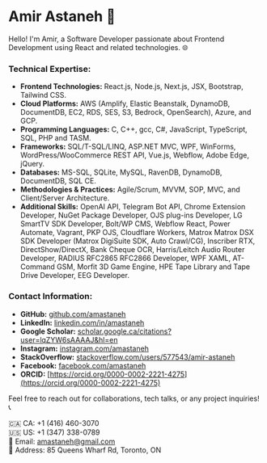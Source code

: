 # Amir Astaneh 🌟
Hello! I'm Amir, a Software Developer passionate about Frontend Development using React and related technologies. 🌐

### Technical Expertise:
- **Frontend Technologies:** React.js, Node.js, Next.js, JSX, Bootstrap, Tailwind CSS.
- **Cloud Platforms:** AWS (Amplify, Elastic Beanstalk, DynamoDB, DocumentDB, EC2, RDS, SES, S3, Bedrock, OpenSearch), Azure, and GCP.
- **Programming Languages:** C, C++, gcc, C#, JavaScript, TypeScript, SQL, PHP and TASM.
- **Frameworks:** SQL/T-SQL/LINQ, ASP.NET MVC, WPF, WinForms, WordPress/WooCommerce REST API, Vue.js, Webflow, Adobe Edge, jQuery.
- **Databases:** MS-SQL, SQLite, MySQL, RavenDB, DynamoDB, DocumentDB, SQL CE.
- **Methodologies & Practices:** Agile/Scrum, MVVM, SOP, MVC, and Client/Server Architecture.
- **Additional Skills:** OpenAI API, Telegram Bot API, Chrome Extension Developer, NuGet Package Developer, OJS plug-ins Developer, LG SmartTV SDK Developer, Bolt/WP CMS, Webflow React, Power Automate, Vagrant, PKP OJS, Cloudflare Workers, Matrox Matrox DSX SDK Developer (Matrox DigiSuite SDK, Auto Crawl/CG), Inscriber RTX, DirectShow/DirectX, Bank Cheque OCR, Harris/Leitch Audio Router Developer, RADIUS RFC2865 RFC2866 Developer, WPF XAML, AT-Command GSM, Morfit 3D Game Engine, HPE Tape Library and Tape Drive Developer, EEG Developer. 

### Contact Information:
- **GitHub:** [github.com/amastaneh](https://github.com/amastaneh)
- **LinkedIn:** [linkedin.com/in/amastaneh](https://linkedin.com/in/amastaneh)
- **Google Scholar:** [scholar.google.ca/citations?user=lqZYW6sAAAAJ&hl=en](https://scholar.google.ca/citations?user=lqZYW6sAAAAJ&hl=en)
- **Instagram:** [instagram.com/amastaneh](https://instagram.com/amastaneh)
- **StackOverflow:** [stackoverflow.com/users/577543/amir-astaneh](https://stackoverflow.com/users/577543/amir-astaneh)
- **Facebook:** [facebook.com/amastaneh](https://facebook.com/amastaneh)
- **ORCID:** [https://orcid.org/0000-0002-2221-4275](https://orcid.org/0000-0002-2221-4275)

Feel free to reach out for collaborations, tech talks, or any project inquiries! 📞

🇨🇦 CA: +1 (416) 460-3070 \
🇺🇸 US: +1 (347) 338-0789 \
📧 Email: amastaneh@gmail.com \
📍 Address: 85 Queens Wharf Rd, Toronto, ON 
